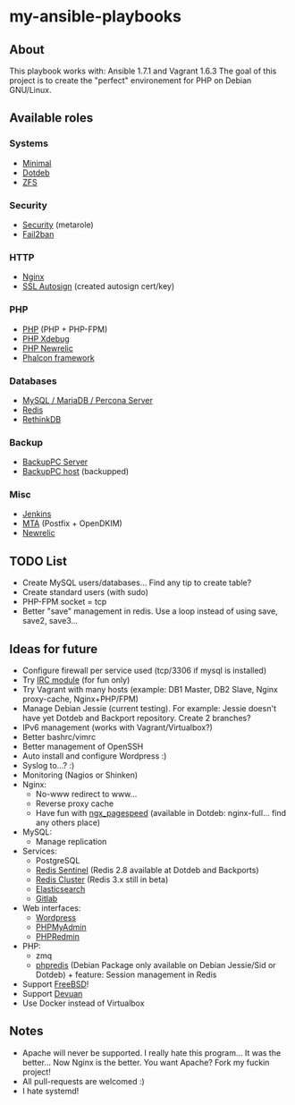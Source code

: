 my-ansible-playbooks
====================

About
-----
This playbook works with: Ansible 1.7.1 and Vagrant 1.6.3
The goal of this project is to create the "perfect" environement for PHP on Debian GNU/Linux.

Available roles
---------------

### Systems 

- [Minimal](roles/minimal)
- [Dotdeb](roles/dotdeb)
- [ZFS](roles/zfs)


### Security
- [Security](roles/security) (metarole)
- [Fail2ban](roles/fail2ban)

### HTTP

- [Nginx](roles/nginx)
- [SSL Autosign](roles/ssl_autosign) (created autosign cert/key)

### PHP

- [PHP](roles/php) (PHP + PHP-FPM)
- [PHP Xdebug](roles/php-xdebug)
- [PHP Newrelic](roles/php-newrelic)
- [Phalcon framework](roles/php-phalcon)


### Databases

- [MySQL / MariaDB / Percona Server](roles/mysql)
- [Redis](roles/redis)
- [RethinkDB](roles/rethinkdb)

### Backup 

- [BackupPC Server](roles/backuppc)
- [BackupPC host](roles/backuppc_host) (backupped)

### Misc

- [Jenkins](roles/jenkins)
- [MTA](roles/mta) (Postfix + OpenDKIM)
- [Newrelic](roles/newrelic_common)



TODO List
---------

- Create MySQL users/databases... Find any tip to create table?
- Create standard users (with sudo)
- PHP-FPM socket = tcp
- Better "save" management in redis. Use a loop instead of using save, save2, save3...


Ideas for future
----------------

- Configure firewall per service used (tcp/3306 if mysql is installed)
- Try [IRC module](http://docs.ansible.com/irc_module.html) (for fun only)
- Try Vagrant with many hosts (example: DB1 Master, DB2 Slave, Nginx proxy-cache, Nginx+PHP/FPM)
- Manage Debian Jessie (current testing). For example: Jessie doesn't have yet Dotdeb and Backport repository. Create 2 branches?
- IPv6 management (works with Vagrant/Virtualbox?)
- Better bashrc/vimrc
- Better management of OpenSSH
- Auto install and configure Wordpress :)
- Syslog to...? :)
- Monitoring (Nagios or Shinken)
- Nginx:
  - No-www redirect to www...
  - Reverse proxy cache
  - Have fun with [ngx\_pagespeed](https://github.com/pagespeed/ngx_pagespeed) (available in Dotdeb: nginx-full... find any others place)
- MySQL:
  - Manage replication
- Services:
  - PostgreSQL
  - [Redis Sentinel](http://redis.io/topics/sentinel) (Redis 2.8 available at Dotdeb and Backports)
  - [Redis Cluster](http://redis.io/topics/cluster-tutorial) (Redis 3.x still in beta)
  - [Elasticsearch](http://www.elasticsearch.org/guide/en/elasticsearch/reference/current/setup-repositories.html)
  - [Gitlab](https://about.gitlab.com/downloads/)
- Web interfaces:
  - [Wordpress](https://wordpress.org/)
  - [PHPMyAdmin](http://www.phpmyadmin.net)
  - [PHPRedmin](https://github.com/sasanrose/phpredmin)
- PHP:
  - zmq
  - [phpredis](https://github.com/nicolasff/phpredis) (Debian Package only available on Debian Jessie/Sid or Dotdeb) + feature: Session management in Redis
- Support [FreeBSD](http://www.freebsd.org)!
- Support [Devuan](https://www.devuan.org)
- Use Docker instead of Virtualbox

Notes
-----

- Apache will never be supported. I really hate this program... It was the better... Now Nginx is the better. You want Apache? Fork my fuckin project!
- All pull-requests are welcomed :)
- I hate systemd!
